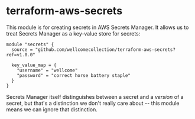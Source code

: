 # terraform-aws-secrets

This module is for creating secrets in AWS Secrets Manager.
It allows us to treat Secrets Manager as a key-value store for secrets:

```hcl
module "secrets" {
  source = "github.com/wellcomecollection/terraform-aws-secrets?ref=v1.0.0"

  key_value_map = {
    "username" = "wellcome"
    "password" = "correct horse battery staple"
  }
}
```

Secrets Manager itself distinguishes between a secret and a *version* of a secret, but that's a distinction we don't really care about -- this module means we can ignore that distinction.
